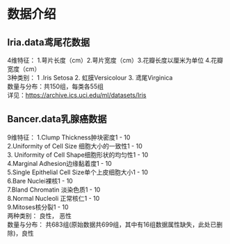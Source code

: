 # 数据介绍
## Iria.data鸢尾花数据
4维特征：   1.萼片长度（cm）2.萼片宽度（cm）3.花瓣长度以厘米为单位 4.花瓣宽度（cm）  
3种类别：  1 .Iris Setosa
          2. 虹膜Versicolour
          3. 鸢尾Virginica  
数量与分布：共150组，每类各55组  
详见：https://archive.ics.uci.edu/ml/datasets/Iris
## Bancer.data乳腺癌数据  
9维特征：    1.Clump Thickness肿块密度1 - 10  
            2.Uniformity of Cell Size 细胞大小的一致性1 - 10  
            3. Uniformity of Cell Shape细胞形状的均匀性1 - 10  
            4.Marginal Adhesion边缘黏着度1 - 10  
            5.Single Epithelial Cell Size单个上皮细胞大小1 - 10  
            6.Bare Nuclei裸核1 - 10  
            7.Bland Chromatin 淡染色质1 - 10  
            8.Normal Nucleoli 正常核仁1 - 10  
            9.Mitoses核分裂1 - 10  
两种类别：   良性， 恶性  
数量与分布： 共683组(原始数据共699组，其中有16组数据属性缺失，此处已删除)，良性



